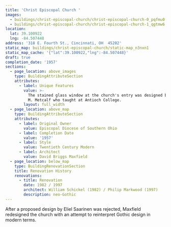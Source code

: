 ```yaml
---
title: 'Christ Episcopal Church '
images:
  - buildings/christ-episcopal-church/christ-episcopal-church-0_pqfmu0
  - buildings/christ-episcopal-church/christ-episcopal-church-1_qgtmw6
location:
  lat: 39.100922
  lng: -84.507448
address: '318 E. Fourth St., Cincinnati, OH  45202'
static_map: buildings/christ-episcopal-church/static-map_n3nxn1
static_map_cache: '{"lat":39.100922,"lng":-84.507448}'
draft: true
completion_date: '1957'
sections:
  - page_location: above_images
    type: BuildingAttributeSection
    attributes:
      - label: Unique Features
        value: >-
          The stained glass window at the church's entry was designed by Robert
          M. Metcalf who taught at Antioch College.
        layout: full_width
  - page_location: above_map
    type: BuildingAttributeSection
    attributes:
      - label: Original Owner
        value: Episcopal Diocese of Southern Ohio
      - label: Completion Date
        value: '1957'
      - label: Style
        value: Twentieth Century Modern
      - label: Architect
        value: David Briggs Maxfield
  - page_location: below_map
    type: BuildingRenovationSection
    title: Renovation History
    renovations:
      - title: Renovation
        date: 1982 / 1997
        architect: William Schickel (1982) / Philip Markwood (1997)
        description: neo-Gothic
---
```


After a proposed design by Eliel Saarinen was rejected, Maxfield redesigned the church with an attempt to reinterpret Gothic design in modern terms.
